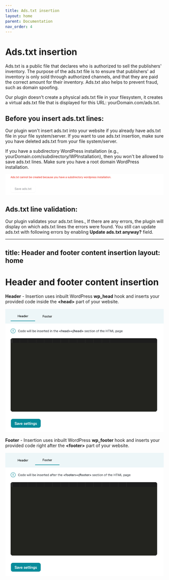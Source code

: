 ```yaml
---
title: Ads.txt insertion
layout: home
parent: Documentation
nav_order: 4
---
```


# Ads.txt insertion

Ads.txt is a public file that declares who is authorized to sell the publishers' inventory. The purpose of the ads.txt file is to ensure that publishers' ad inventory is only sold through authorized channels, and that they are paid the correct amount for their inventory. Ads.txt also helps to prevent fraud, such as domain spoofing.

Our plugin doesn't create a physical ads.txt file in your filesystem, it creates a virtual ads.txt file that is displayed for this URL: yourDomain.com/ads.txt.


## Before you insert ads.txt lines:

Our plugin won't insert ads.txt into your website if you already have ads.txt file in your file system/server. If you want to use ads.txt insertion, make sure you have deleted ads.txt from your file system/server.

If you have a subdirectory WordPress installation (e.g., yourDomain.com/subdirectory/WPInstallation), then you won't be allowed to save ads.txt lines. Make sure you have a root domain WordPress installation.


![alt_text](../images/image39.png "image_tooltip")



## Ads.txt line validation:

Our plugin validates your ads.txt lines., If there are any errors, the plugin will display on which ads.txt lines the errors were found. You still can update ads.txt with following errors by enabling **Update ads.txt anyway?** field.



---
title: Header and footer content insertion
layout: home
---

# Header and footer content insertion

**Header** - Insertion uses inbuilt WordPress **wp_head** hook and inserts your provided code inside the **&lt;head>** part of your website.


![alt_text](../images/image40.png "image_tooltip")


**Footer** - Insertion uses inbuilt WordPress **wp_footer** hook and inserts your provided code right after the **&lt;footer>** part of your website.


![alt_text](../images/image41.png "image_tooltip")
